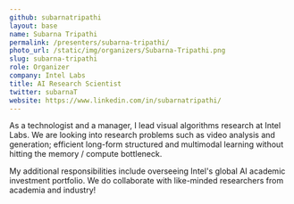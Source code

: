 ```yaml
---
github: subarnatripathi
layout: base
name: Subarna Tripathi
permalink: /presenters/subarna-tripathi/
photo_url: /static/img/organizers/Subarna-Tripathi.png
slug: subarna-tripathi
role: Organizer
company: Intel Labs
title: AI Research Scientist
twitter: subarnaT
website: https://www.linkedin.com/in/subarnatripathi/
---
```


As a technologist and a manager, I lead visual algorithms research at Intel Labs. We are looking into research problems such as video analysis and generation; efficient long-form structured and multimodal learning without hitting the memory / compute bottleneck.

My additional responsibilities include overseeing Intel's global AI academic investment portfolio. We do collaborate with like-minded researchers from academia and industry!


